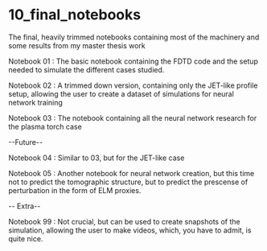 # 10_final_notebooks
The final, heavily trimmed notebooks containing most of the machinery and some results from my master thesis work

Notebook 01 : The basic notebook containing the FDTD code and the setup needed to simulate the different cases studied.

Notebook 02 : A trimmed down version, containing only the JET-like profile setup, allowing the user to create a dataset of simulations for neural network training

Notebook 03 : The notebook containing all the neural network research for the plasma torch case

--Future--

Notebook 04 : Similar to 03, but for the JET-like case

Notebook 05 : Another notebook for neural network creation, but this time not to predict the tomographic structure, but to predict the prescense of perturbation in the form of ELM proxies.

-- Extra--

Notebook 99 : Not crucial, but can be used to create snapshots of the simulation, allowing the user to make videos, which, you have to admit, is quite nice.
